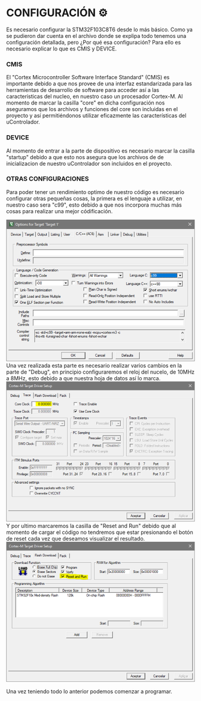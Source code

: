# CONFIGURACIÓN :gear:
Es necesario configurar la STM32F103C8T6 desde lo más básico. Como ya se pudieron dar cuenta en el archivo donde se explipa todo tenemos una configuración
detallada, pero ¿Por qué esa configuración? Para ello es necesario explicar lo que es CMIS y DEVICE.

### CMIS
El "Cortex Microcontroller Software Interface Standard" (CMIS) es importante debido a que nos provee de una interfaz estandarizada para las herramientas de
desarrollo de software para acceder así a las caracteristicas del nucleo, en nuestro caso un procesador Cortex-M. Al momento de marcar la casilla "core" en
dicha configuración nos aseguramos que los archivos y funciones del core son incluidas en el proyecto y así permitiéndonos utilizar eficazmente las 
características del uControlador.

### DEVICE
Al momento de entrar a la parte de dispositivo es necesario marcar la casilla "startup" debido a que esto nos asegura que los archivos de de inicializacion
de nuestro uControlador son incluidos en el proyecto.

### OTRAS CONFIGURACIONES
Para poder tener un rendimiento optimo de nuestro código es necesario configurar otras pequeñas cosas, la primera es el lenguaje a utilizar, en nuestro caso
sera "c99", esto debido a que nos incorpora muchas más cosas para realizar una mejor códificación.
<div>
    <img src="/08 - uControladores/08 - 01 - BLUEPILL/01 - 00 - Extras/C/c99.PNG">
</div>
Una vez realizada esta parte es necesario realizar varios cambios en la parte de "Debug", en principio configuraremos el reloj del nucelo, de 10MHz a 8MHz,
esto debido a que nuestra hoja de datos así lo marca.
<div>
    <img src="/08 - uControladores/08 - 01 - BLUEPILL/01 - 00 - Extras/C/D1.PNG">
</div>
Y por ultimo marcaremos la casilla de "Reset and Run" debido que al momento de cargar el código no tendremos que estar presionando el botón de reset cada vez
que deseamos visualizar el resultado.
<div>
    <img src="/08 - uControladores/08 - 01 - BLUEPILL/01 - 00 - Extras/C/D2.PNG">
</div>

Una vez teniendo todo lo anterior podemos comenzar a programar.